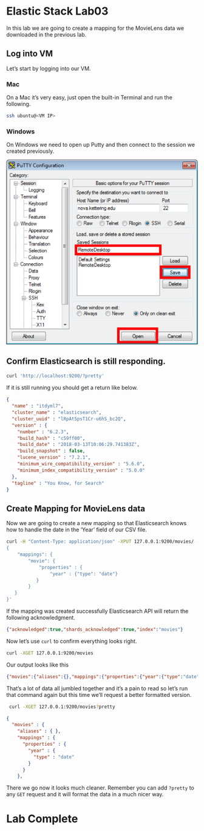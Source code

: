 # Elastic Stack Lab03
In this lab we are going to create a mapping for the MovieLens data we downloaded in the previous lab.  

## Log into VM 
Let’s start by logging into our VM.

### Mac 
On a Mac it’s very easy, just open the built-in Terminal and run the following. 
```bash
ssh ubuntu@<VM IP>
```


### Windows
On Windows we need to open up Putty and then connect to the session we created previously. 

![](index/FD3BA694-FD69-4C86-8EAF-4D5FC813EABA%202.png)

## Confirm Elasticsearch is still responding. 
```bash
curl 'http://localhost:9200/?pretty'
```

If it is still running you should get a return like below. 
```json
{
  "name" : "itdyml7",
  "cluster_name" : "elasticsearch",
  "cluster_uuid" : "lRpAt5psT1Cr-u6hS_bc2Q",
  "version" : {
    "number" : "6.2.3",
    "build_hash" : "c59ff00",
    "build_date" : "2018-03-13T10:06:29.741383Z",
    "build_snapshot" : false,
    "lucene_version" : "7.2.1",
    "minimum_wire_compatibility_version" : "5.6.0",
    "minimum_index_compatibility_version" : "5.0.0"
  },
  "tagline" : "You Know, for Search"
}
```

## Create Mapping for MovieLens data
Now we are going to create a new mapping so that Elasticsearch knows how to handle the date in the ‘Year’ field of our CSV file.

```bash
curl -H "Content-Type: application/json" -XPUT 127.0.0.1:9200/movies/ -d '
{
    "mappings": {
        "movie": {
            "properties" : {
                "year" : {"type": "date"}
           }
        }
   }
}'
```

If the mapping was created successfully Elasticsearch API will return the following acknowledgment. 

```json
{"acknowledged":true,"shards_acknowledged":true,"index":"movies"}
```

Now let’s use `curl` to confirm everything looks right. 
```bash
curl -XGET 127.0.0.1:9200/movies
```

Our output looks like this
```json
{"movies":{"aliases":{},"mappings":{"properties":{"year":{"type":"date"}
```

That’s a lot of data all jumbled together and it’s a pain to read so let’s run that command again but this time we’ll request a better formatted version. 

```bash
 curl -XGET 127.0.0.1:9200/movies?pretty
```

```json
{
  "movies" : {
    "aliases" : { },
    "mappings" : {
      "properties" : {
        "year" : {
          "type" : "date"
        }
      }
    },

```

There we go now it looks much cleaner.  Remember you can add `?pretty` to any `GET` request and it will format the data in a much nicer way.

# Lab Complete